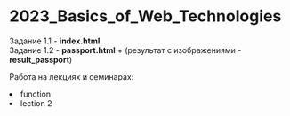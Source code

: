 # 2023_Basics_of_Web_Technologies

Задание 1.1 - <b>index.html</b>
<br> Задание 1.2 - <b>passport.html</b> + (результат с изображениями - <b>result_passport</b>)

Работа на лекциях и семинарах:
<li> function </li>
<li> lection 2 </li>



